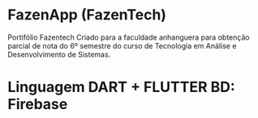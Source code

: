 # FazenApp (FazenTech)
Portifólio Fazentech Criado para a faculdade anhanguera para obtenção parcial de nota do 6º semestre do curso de Tecnologia em Análise e Desenvolvimento de Sistemas.
# Linguagem DART + FLUTTER BD: Firebase
